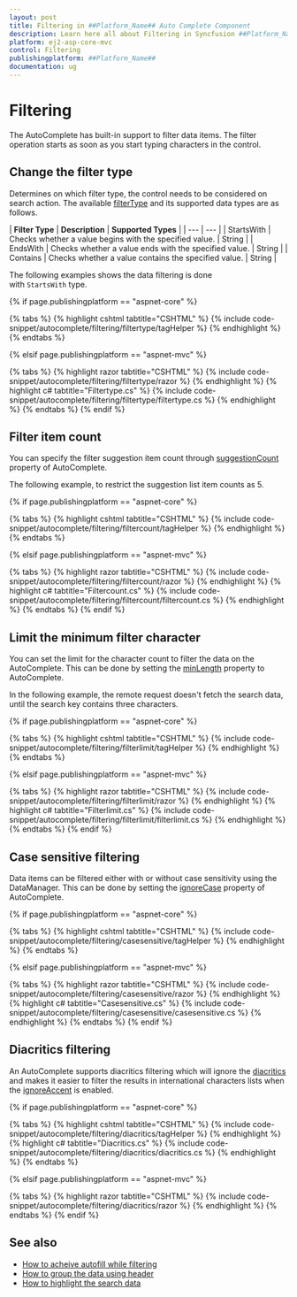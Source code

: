 ```yaml
---
layout: post
title: Filtering in ##Platform_Name## Auto Complete Component
description: Learn here all about Filtering in Syncfusion ##Platform_Name## Auto Complete component of Syncfusion Essential JS 2 and more.
platform: ej2-asp-core-mvc
control: Filtering
publishingplatform: ##Platform_Name##
documentation: ug
---
```



# Filtering

The AutoComplete has built-in support to filter data items. The filter operation starts as soon as you start typing characters in the control.

## Change the filter type

Determines on which filter type, the control needs to be considered on search action. The available [filterType](https://help.syncfusion.com/cr/cref_files/aspnetcore-js2/Syncfusion.EJ2~Syncfusion.EJ2.DropDowns.AutoCompleteBuilder~FilterType.html) and its supported data types are as follows.

| **Filter Type** | **Description** | **Supported Types** |
| --- | --- |
| StartsWith | Checks whether a value begins with the specified value. | String |
| EndsWith | Checks whether a value ends with the specified value. | String |
| Contains | Checks whether a value contains the specified value. | String |

The following examples shows the data filtering is done with `StartsWith` type.

{% if page.publishingplatform == "aspnet-core" %}

{% tabs %}
{% highlight cshtml tabtitle="CSHTML" %}
{% include code-snippet/autocomplete/filtering/filtertype/tagHelper %}
{% endhighlight %}
{% endtabs %}

{% elsif page.publishingplatform == "aspnet-mvc" %}

{% tabs %}
{% highlight razor tabtitle="CSHTML" %}
{% include code-snippet/autocomplete/filtering/filtertype/razor %}
{% endhighlight %}
{% highlight c# tabtitle="Filtertype.cs" %}
{% include code-snippet/autocomplete/filtering/filtertype/filtertype.cs %}
{% endhighlight %}
{% endtabs %}
{% endif %}



## Filter item count

You can specify the filter suggestion item count through [suggestionCount](https://help.syncfusion.com/cr/cref_files/aspnetcore-js2/Syncfusion.EJ2~Syncfusion.EJ2.DropDowns.AutoCompleteBuilder~SuggestionCount.html) property of AutoComplete.

The following example, to restrict the suggestion list item counts as 5.

{% if page.publishingplatform == "aspnet-core" %}

{% tabs %}
{% highlight cshtml tabtitle="CSHTML" %}
{% include code-snippet/autocomplete/filtering/filtercount/tagHelper %}
{% endhighlight %}
{% endtabs %}

{% elsif page.publishingplatform == "aspnet-mvc" %}

{% tabs %}
{% highlight razor tabtitle="CSHTML" %}
{% include code-snippet/autocomplete/filtering/filtercount/razor %}
{% endhighlight %}
{% highlight c# tabtitle="Filtercount.cs" %}
{% include code-snippet/autocomplete/filtering/filtercount/filtercount.cs %}
{% endhighlight %}
{% endtabs %}
{% endif %}



## Limit the minimum filter character

You can set the limit for the character count to filter the data on the AutoComplete. This can be done by setting the [minLength](https://help.syncfusion.com/cr/cref_files/aspnetcore-js2/Syncfusion.EJ2~Syncfusion.EJ2.DropDowns.AutoCompleteBuilder~MinLength.html) property to AutoComplete.

In the following example, the remote request doesn't fetch the search data, until the search key contains three characters.

{% if page.publishingplatform == "aspnet-core" %}

{% tabs %}
{% highlight cshtml tabtitle="CSHTML" %}
{% include code-snippet/autocomplete/filtering/filterlimit/tagHelper %}
{% endhighlight %}
{% endtabs %}

{% elsif page.publishingplatform == "aspnet-mvc" %}

{% tabs %}
{% highlight razor tabtitle="CSHTML" %}
{% include code-snippet/autocomplete/filtering/filterlimit/razor %}
{% endhighlight %}
{% highlight c# tabtitle="Filterlimit.cs" %}
{% include code-snippet/autocomplete/filtering/filterlimit/filterlimit.cs %}
{% endhighlight %}
{% endtabs %}
{% endif %}



## Case sensitive filtering

Data items can be filtered either with or without case sensitivity using the DataManager. This can be done by setting the [ignoreCase](https://help.syncfusion.com/cr/cref_files/aspnetcore-js2/Syncfusion.EJ2~Syncfusion.EJ2.DropDowns.AutoCompleteBuilder~IgnoreCase.html) property of AutoComplete.

{% if page.publishingplatform == "aspnet-core" %}

{% tabs %}
{% highlight cshtml tabtitle="CSHTML" %}
{% include code-snippet/autocomplete/filtering/casesensitive/tagHelper %}
{% endhighlight %}
{% endtabs %}

{% elsif page.publishingplatform == "aspnet-mvc" %}

{% tabs %}
{% highlight razor tabtitle="CSHTML" %}
{% include code-snippet/autocomplete/filtering/casesensitive/razor %}
{% endhighlight %}
{% highlight c# tabtitle="Casesensitive.cs" %}
{% include code-snippet/autocomplete/filtering/casesensitive/casesensitive.cs %}
{% endhighlight %}
{% endtabs %}
{% endif %}



## Diacritics filtering

An AutoComplete supports diacritics filtering which will ignore the [diacritics](https://en.wikipedia.org/wiki/Diacritic) and makes it easier to filter the results in international characters lists when the [ignoreAccent](https://help.syncfusion.com/cr/cref_files/aspnetcore-js2/Syncfusion.EJ2~Syncfusion.EJ2.DropDowns.AutoCompleteBuilder~IgnoreAccent.html) is enabled.

{% if page.publishingplatform == "aspnet-core" %}

{% tabs %}
{% highlight cshtml tabtitle="CSHTML" %}
{% include code-snippet/autocomplete/filtering/diacritics/tagHelper %}
{% endhighlight %}
{% highlight c# tabtitle="Diacritics.cs" %}
{% include code-snippet/autocomplete/filtering/diacritics/diacritics.cs %}
{% endhighlight %}
{% endtabs %}

{% elsif page.publishingplatform == "aspnet-mvc" %}

{% tabs %}
{% highlight razor tabtitle="CSHTML" %}
{% include code-snippet/autocomplete/filtering/diacritics/razor %}
{% endhighlight %}
{% endtabs %}
{% endif %}



## See also

* [How to acheive autofill while filtering](./how-to/autofill/)
* [How to group the data using header](./grouping/)
* [How to highlight the search data](./how-to/custom-search/)
